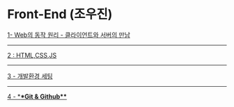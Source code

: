 # Front-End (조우진)

[1- Web의 동작 원리 - 클라이언트와 서버의 만남](https://www.notion.so/1-Web-1a7370dfb64d4e66a399d3d0eb6f835b)

---

[2 : HTML,CSS,JS](https://www.notion.so/2-HTML-CSS-JS-f397c285f58347be878e71e2433e5308)

---

[3 - 개발환경 세팅](https://www.notion.so/3-3d2cd2fe2c12459b8fe91863e252bec7)

---

[4 - \***\*Git & Github\*\***](https://www.notion.so/4-Git-Github-e64b45b6cfda4f668567785c51dbae7c)
